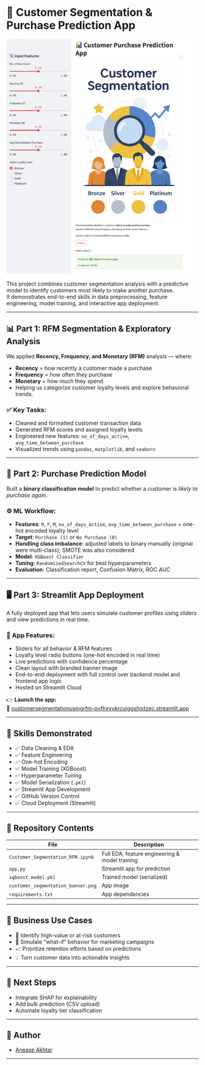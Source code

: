 # 🧠 Customer Segmentation & Purchase Prediction App

![App Screenshot](Stream_Lit_App.png)

This project combines customer segmentation analysis with a predictive model to identify customers most likely to make another purchase.  
It demonstrates end-to-end skills in data preprocessing, feature engineering, model training, and interactive app deployment.

---

## 📊 Part 1: RFM Segmentation & Exploratory Analysis

We applied **Recency, Frequency, and Monetary (RFM)** analysis — where:  
- **Recency** = how recently a customer made a purchase  
- **Frequency** = how often they purchase  
- **Monetary** = how much they spend  
- Helping us categorize customer loyalty levels and explore behavioral trends.

### ✅ Key Tasks:
- Cleaned and formatted customer transaction data  
- Generated RFM scores and assigned loyalty levels  
- Engineered new features: `no_of_days_active`, `avg_time_between_purchase`  
- Visualized trends using `pandas`, `matplotlib`, and `seaborn`

---

## 🤖 Part 2: Purchase Prediction Model

Built a **binary classification model** to predict whether a customer is *likely to purchase again*.

### ⚙️ ML Workflow:
- **Features**: `R`, `F`, `M`, `no_of_days_active`, `avg_time_between_purchase` + one-hot encoded loyalty level  
- **Target**: `Purchase (1)` or `No Purchase (0)`  
- **Handling class imbalance**: adjusted labels to binary manually (original were multi-class); SMOTE was also considered  
- **Model**: `XGBoost Classifier`  
- **Tuning**: `RandomizedSearchCV` for best hyperparameters  
- **Evaluation**: Classification report, Confusion Matrix, ROC AUC

---

## 🖥️ Part 3: Streamlit App Deployment

A fully deployed app that lets users simulate customer profiles using sliders and view predictions in real time.

### 🎨 App Features:
- Sliders for all behavior & RFM features  
- Loyalty level radio buttons (one-hot encoded in real time)  
- Live predictions with confidence percentage  
- Clean layout with branded banner image  
- End-to-end deployment with full control over backend model and frontend app logic  
- Hosted on Streamlit Cloud  

👉 **Launch the app:**  
🔗 [customersegmentationusingrfm-pyfhxyvkrcuiggshixtzec.streamlit.app](https://customersegmentationusingrfm-pyfhxyvkrcuiggshixtzec.streamlit.app)

---

## 🧠 Skills Demonstrated

- ✅ Data Cleaning & EDA  
- ✅ Feature Engineering  
- ✅ One-hot Encoding  
- ✅ Model Training (XGBoost)  
- ✅ Hyperparameter Tuning  
- ✅ Model Serialization (`.pkl`)  
- ✅ Streamlit App Development  
- ✅ GitHub Version Control  
- ✅ Cloud Deployment (Streamlit)

---

## 📁 Repository Contents

| File                          | Description                                   |
|-------------------------------|-----------------------------------------------|
| `Customer_Segmentation_RFM.ipynb` | Full EDA, feature engineering & model training |
| `app.py`                      | Streamlit app for prediction                  |
| `xgboost_model.pkl`           | Trained model (serialized)                    |
| `customer_segmentation_banner.png` | App image                                 |
| `requirements.txt`            | App dependencies                              |

---

## 💼 Business Use Cases

- 🎯 Identify high-value or at-risk customers  
- 🔁 Simulate “what-if” behavior for marketing campaigns  
- 📈 Prioritize retention efforts based on predictions  
- 💡 Turn customer data into actionable insights

---

## 🔮 Next Steps

- Integrate SHAP for explainability  
- Add bulk prediction (CSV upload)  
- Automate loyalty tier classification

---

## 👤 Author

- [Anease Akhtar](https://github.com/akhtaranease)

---
